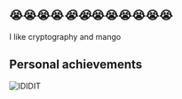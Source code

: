## 😭😭😭😭*😭😭*😭😭😭😭😭😭
I like cryptography and mango

## Personal achievements
![IDIDIT](https://github.com/MangoCubes/MangoCubes/assets/10383115/d87c152f-0b0f-4ac0-b20a-0c458693b8b4)
